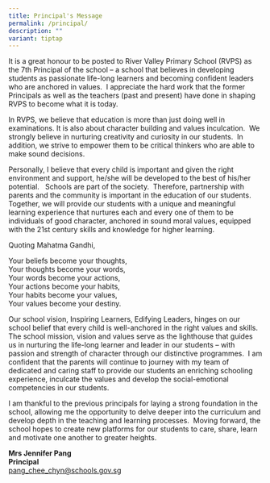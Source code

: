 ```yaml
---
title: Principal's Message
permalink: /principal/
description: ""
variant: tiptap
---
```

<p>It is a great honour to be posted to River Valley Primary School (RVPS) as the 7th Principal of the school – a school that believes in developing students as passionate life-long learners and becoming confident leaders who are anchored in values.&nbsp; I appreciate the hard work that the former Principals as well as the teachers (past and present) have done in shaping RVPS to become what it is today.</p><p>In RVPS, we believe that education is more than just doing well in examinations. It is also about character building and values inculcation.&nbsp; We strongly believe in nurturing creativity and curiosity in our students.&nbsp; In addition, we strive to empower them to be critical thinkers who are able to make sound decisions.</p><p>Personally, I believe that every child is important and given the right environment and support, he/she will be developed to the best of his/her potential.&nbsp;&nbsp; Schools are part of the society.&nbsp; Therefore, partnership with parents and the community is important in the education of our students. Together, we will provide our students with a unique and meaningful learning experience that nurtures each and every one of them to be individuals of good character, anchored in sound moral values, equipped with the 21st century skills and knowledge for higher learning.&nbsp;</p><p>Quoting Mahatma Gandhi,</p><p>Your beliefs become your thoughts,<br>Your thoughts become your words,<br>Your words become your actions,<br>Your actions become your habits,<br>Your habits become your values,<br>Your values become your destiny.</p><p>Our school vision, Inspiring Learners, Edifying Leaders, hinges on our school belief that every child is well-anchored in the right values and skills.&nbsp; The school mission, vision and values serve as the lighthouse that guides us in nurturing the life-long learner and leader in our students – with passion and strength of character through our distinctive programmes.&nbsp; I am confident that the parents will continue to journey with my team of dedicated and caring staff to provide our students an enriching schooling experience, inculcate the values and develop the social-emotional competencies in our students.</p><p>I am thankful to the previous principals for laying a strong foundation in the school, allowing me the opportunity to delve deeper into the curriculum and develop depth in the teaching and learning processes.&nbsp; Moving forward, the school hopes to create new platforms for our students to care, share, learn and motivate one another to greater heights.</p><p><strong>Mrs Jennifer Pang</strong> <br><strong>Principal</strong><br><a href="mailto:pang_chee_chyn@schools.gov.sg" rel="noopener noreferrer nofollow" target="_blank">pang_chee_chyn@schools.gov.sg</a><br></p>
